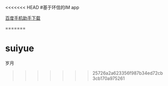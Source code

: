 <<<<<<< HEAD
#基于环信的IM app


<a href="http://shouji.baidu.com/soft/item?docid=7988063&from=landing&f=search_app_岁月%40list_1_title%401%40header_all_input">百度手机助手下载</a>


=======
# suiyue

岁月
>>>>>>> 25726a2a623356f987b34ed72cb3cb170a975261
